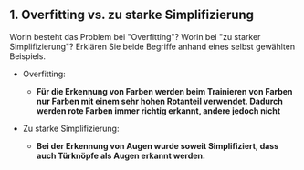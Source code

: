 ## 1. Overfitting vs. zu starke Simplifizierung
Worin besteht das Problem bei "Overfitting"? Worin bei "zu starker Simplifizierung"? Erklären Sie beide Begriffe anhand eines selbst gewählten Beispiels.

* Overfitting: 
    * __**Für die Erkennung von Farben werden beim Trainieren von Farben nur Farben mit einem sehr hohen Rotanteil verwendet. Dadurch werden rote Farben immer richtig erkannt, andere jedoch nicht**__


* Zu starke Simplifizierung:
    * __**Bei der Erkennung von Augen wurde soweit Simplifiziert, dass auch Türknöpfe als Augen erkannt werden.**__